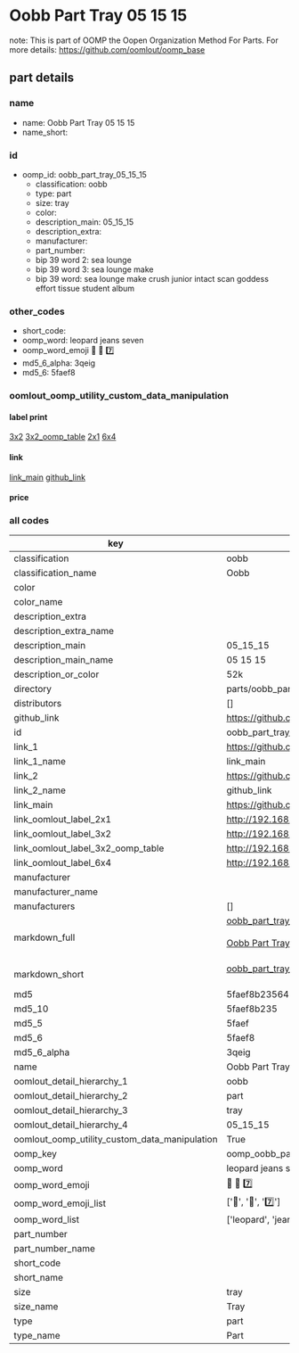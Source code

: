 # Oobb Part Tray 05 15 15  

note: This is part of OOMP the Oopen Organization Method For Parts. For more details: https://github.com/oomlout/oomp_base

##  part details





### name
* name: Oobb Part Tray 05 15 15
* name_short: 
### id
* oomp_id: oobb_part_tray_05_15_15
  * classification: oobb
  * type: part
  * size: tray
  * color: 
  * description_main: 05_15_15
  * description_extra: 
  * manufacturer: 
  * part_number: 
  * bip 39 word 2: sea lounge
  * bip 39 word 3: sea lounge make
  * bip 39 word: sea lounge make crush junior intact scan goddess effort tissue student album

### other_codes
* short_code: 
* oomp_word: leopard jeans seven
* oomp_word_emoji :leopard: :jeans: :seven:
* md5_6_alpha: 3qeig
* md5_6: 5faef8






### oomlout_oomp_utility_custom_data_manipulation
#### label print
[3x2](http://192.168.1.245:1112/?label=oomp%203qeig)
[3x2_oomp_table](http://192.168.1.107:1112/?label=oomp%203qeig)
[2x1](http://192.168.1.242:1112/?label=oomp%203qeig)
[6x4](http://192.168.1.55:1112/?label=oomp%203qeig)    

#### link

[link_main](https://github.com/oomlout/oomlout_oomp_current_version_messy/tree/main/parts/oobb_part_tray_05_15_15) [github_link](https://github.com/oomlout/oomlout_oomp_part_src/tree/main/parts/oobb_part_tray_05_15_15)                             

#### price







### all codes 
| key | value |  
| --- | --- |  
| classification | oobb |  
| classification_name | Oobb |  
| color |  |  
| color_name |  |  
| description_extra |  |  
| description_extra_name |  |  
| description_main | 05_15_15 |  
| description_main_name | 05 15 15 |  
| description_or_color | 52k |  
| directory | parts/oobb_part_tray_05_15_15 |  
| distributors | [] |  
| github_link | https://github.com/oomlout/oomlout_oomp_part_src/tree/main/parts/oobb_part_tray_05_15_15 |  
| id | oobb_part_tray_05_15_15 |  
| link_1 | https://github.com/oomlout/oomlout_oomp_current_version_messy/tree/main/parts/oobb_part_tray_05_15_15 |  
| link_1_name | link_main |  
| link_2 | https://github.com/oomlout/oomlout_oomp_part_src/tree/main/parts/oobb_part_tray_05_15_15 |  
| link_2_name | github_link |  
| link_main | https://github.com/oomlout/oomlout_oomp_current_version_messy/tree/main/parts/oobb_part_tray_05_15_15 |  
| link_oomlout_label_2x1 | http://192.168.1.242:1112/?label=oomp%203qeig |  
| link_oomlout_label_3x2 | http://192.168.1.245:1112/?label=oomp%203qeig |  
| link_oomlout_label_3x2_oomp_table | http://192.168.1.107:1112/?label=oomp%203qeig |  
| link_oomlout_label_6x4 | http://192.168.1.55:1112/?label=oomp%203qeig |  
| manufacturer |  |  
| manufacturer_name |  |  
| manufacturers | [] |  
| markdown_full | [oobb_part_tray_05_15_15](https://github.com/oomlout/oomlout_oomp_current_version_messy/tree/main/parts/oobb_part_tray_05_15_15)<br>[](https://github.com/oomlout/oomlout_oomp_current_version_messy/tree/main/parts/oobb_part_tray_05_15_15)<br>[Oobb Part Tray 05 15 15](https://github.com/oomlout/oomlout_oomp_current_version_messy/tree/main/parts/oobb_part_tray_05_15_15)<br><br> |  
| markdown_short | [oobb_part_tray_05_15_15](https://github.com/oomlout/oomlout_oomp_current_version_messy/tree/main/parts/oobb_part_tray_05_15_15)<br><br> |  
| md5 | 5faef8b235643805d63c93510d21160f |  
| md5_10 | 5faef8b235 |  
| md5_5 | 5faef |  
| md5_6 | 5faef8 |  
| md5_6_alpha | 3qeig |  
| name | Oobb Part Tray 05 15 15 |  
| oomlout_detail_hierarchy_1 | oobb |  
| oomlout_detail_hierarchy_2 | part |  
| oomlout_detail_hierarchy_3 | tray |  
| oomlout_detail_hierarchy_4 | 05_15_15 |  
| oomlout_oomp_utility_custom_data_manipulation | True |  
| oomp_key | oomp_oobb_part_tray_05_15_15 |  
| oomp_word | leopard jeans seven |  
| oomp_word_emoji | :leopard: :jeans: :seven: |  
| oomp_word_emoji_list | [':leopard:', ':jeans:', ':seven:'] |  
| oomp_word_list | ['leopard', 'jeans', 'seven'] |  
| part_number |  |  
| part_number_name |  |  
| short_code |  |  
| short_name |  |  
| size | tray |  
| size_name | Tray |  
| type | part |  
| type_name | Part |  
